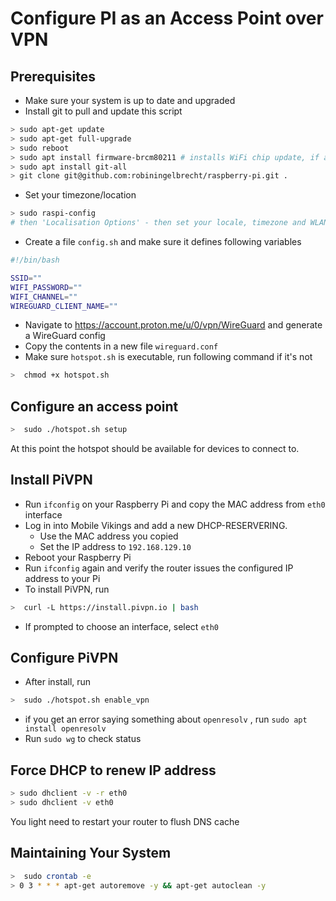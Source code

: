 # Configure PI as an Access Point over VPN

## Prerequisites

* Make sure your system is up to date and upgraded
* Install git to pull and update this script

```bash
> sudo apt-get update
> sudo apt-get full-upgrade
> sudo reboot
> sudo apt install firmware-brcm80211 # installs WiFi chip update, if any
> sudo apt install git-all
> git clone git@github.com:robiningelbrecht/raspberry-pi.git .
```

* Set your timezone/location
  
```bash
> sudo raspi-config
# then 'Localisation Options' - then set your locale, timezone and WLAN country.
```

* Create a file `config.sh` and make sure it defines following variables

```bash
#!/bin/bash

SSID=""
WIFI_PASSWORD=""
WIFI_CHANNEL=""
WIREGUARD_CLIENT_NAME=""
```

* Navigate to https://account.proton.me/u/0/vpn/WireGuard and generate a WireGuard config
* Copy the contents in a new file  `wireguard.conf`
* Make sure `hotspot.sh` is executable, run following command if it's not

```bash
>  chmod +x hotspot.sh
```

## Configure an access point

```bash
>  sudo ./hotspot.sh setup
```
At this point the hotspot should be available for devices to connect to.

## Install PiVPN 

* Run `ifconfig` on your Raspberry Pi and copy the MAC address from `eth0` interface
* Log in into Mobile Vikings and add a new DHCP-RESERVERING.
  * Use the MAC address you copied
  * Set the IP address to `192.168.129.10`
* Reboot your Raspberry Pi
* Run `ifconfig` again and verify the router issues the configured IP address to your Pi
* To install PiVPN, run
```bash
>  curl -L https://install.pivpn.io | bash
```

* If prompted to choose an interface, select `eth0`

## Configure PiVPN

* After install, run

```bash
>  sudo ./hotspot.sh enable_vpn
```

* if you get an error saying something about `openresolv` , run `sudo apt install openresolv`
* Run `sudo wg` to check status

## Force DHCP to renew IP address

```bash
> sudo dhclient -v -r eth0
> sudo dhclient -v eth0
```

You light need to restart your router to flush DNS cache

## Maintaining Your System

```bash
>  sudo crontab -e
> 0 3 * * * apt-get autoremove -y && apt-get autoclean -y
```
